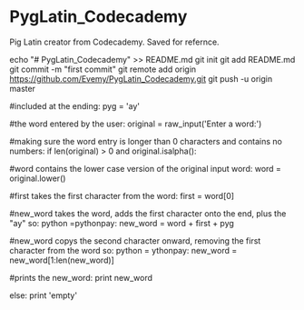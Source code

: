 # PygLatin_Codecademy
Pig Latin creator from Codecademy. Saved for refernce.

echo "# PygLatin_Codecademy" >> README.md
git init
git add README.md
git commit -m "first commit"
git remote add origin https://github.com/Evemy/PygLatin_Codecademy.git
git push -u origin master

#included at the ending:
pyg = 'ay'

#the word entered by the user:
original = raw_input('Enter a word:')

#making sure the word entry is longer than 0 characters and contains no numbers:
if len(original) > 0 and original.isalpha():

#word contains the lower case version of the original input word:
  word = original.lower()
  
#first takes the first character from the word:
  first = word[0]
  
#new_word takes the word, adds the first character onto the end, plus the "ay" so: python =pythonpay:
  new_word = word + first + pyg
  
#new_word copys the second character onward, removing the first character from the word so: python = ythonpay:
  new_word = new_word[1:len(new_word)]
  
#prints the new_word: 
  print new_word
  
else:
    print 'empty'
